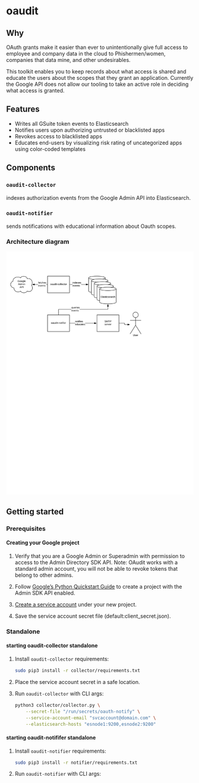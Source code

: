 # oaudit

## Why

OAuth grants make it easier than ever to unintentionally give full access to employee and company data in the cloud to Phishermen/women, companies that data mine, and other undesirables.

This toolkit enables you to keep records about what access is shared and educate the users about the scopes that they grant an application. Currently the Google API does not allow our tooling to take an active role in deciding what access is granted.

## Features

- Writes all GSuite token events to Elasticsearch
- Notifies users upon authorizing untrusted or blacklisted apps
- Revokes access to blacklisted apps
- Educates end-users by visualizing risk rating of uncategorized apps using color-coded templates

## Components

### `oaudit-collector`

indexes authorization events from the Google Admin API into Elasticsearch.

### `oaudit-notifier`

sends notifications with educational information about Oauth scopes.

### Architecture diagram

![oaudit toolkit](oaudit.svg)

## Getting started

### Prerequisites

#### Creating your Google project

1. Verify that you are a Google Admin or Superadmin with permission to access to the Admin Directory SDK API. Note: OAudit works with a standard admin account, you will not be able to revoke tokens that belong to other admins.

1. Follow [Google’s Python Quickstart Guide](https://developers.google.com/admin-sdk/directory/v1/quickstart/python) to create a project with the Admin SDK API enabled.

1. [Create a service account](https://console.cloud.google.com/projectselector/iam-admin/serviceaccounts) under your new project.

1. Save the service account secret file (default:client_secret.json).

### Standalone

#### starting oaudit-collector standalone

1. Install `oaudit-collector` requirements:

    ``` bash
    sudo pip3 install -r collector/requirements.txt
    ```

1. Place the service account secret in a safe location.

1. Run `oaudit-collector` with CLI args:

    ``` bash
    python3 collector/collector.py \
        --secret-file "/run/secrets/oauth-notify" \
        --service-account-email "svcaccount@domain.com" \
        --elasticsearch-hosts "esnode1:9200,esnode2:9200"
    ```

#### starting oaudit-notififer standalone

1. Install `oaudit-notifier` requirements:

    ``` bash
    sudo pip3 install -r notifier/requirements.txt
    ```

1. Run `oaudit-notifier` with CLI args:
